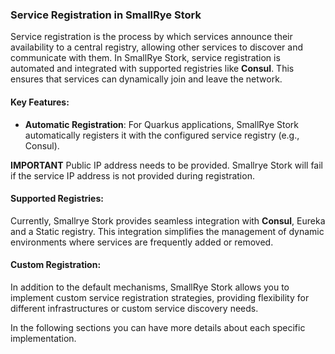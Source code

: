 ### Service Registration in SmallRye Stork

Service registration is the process by which services announce their availability to a central registry, allowing other services to discover and communicate with them. 
In SmallRye Stork, service registration is automated and integrated with supported registries like **Consul**. 
This ensures that services can dynamically join and leave the network.

#### Key Features:
- **Automatic Registration**: For Quarkus applications, SmallRye Stork automatically registers it with the configured service registry (e.g., Consul).

**IMPORTANT** Public IP address needs to be provided. Smallrye Stork will fail if the service IP address is not provided during registration.

#### Supported Registries:
Currently, Smallrye Stork provides seamless integration with **Consul**, Eureka and a Static registry.
This integration simplifies the management of dynamic environments where services are frequently added or removed.

#### Custom Registration:
In addition to the default mechanisms, SmallRye Stork allows you to implement custom service registration strategies, providing flexibility for different infrastructures or custom service discovery needs.

In the following sections you can have more details about each specific implementation.